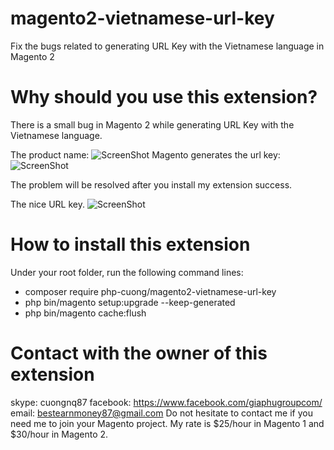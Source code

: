 # magento2-vietnamese-url-key
Fix the bugs related to generating URL Key with the Vietnamese language in Magento 2
# Why should you use this extension?
There is a small bug in Magento 2 while generating URL Key with the Vietnamese language.

The product name:
![ScreenShot](https://github.com/php-cuong/magento2-vietnamese-url-key/blob/master/Snapshot/product-name.png)
Magento generates the url key:
![ScreenShot](https://github.com/php-cuong/magento2-vietnamese-url-key/blob/master/Snapshot/url-key-failed.png)

The problem will be resolved after you install my extension success.

The nice URL key.
![ScreenShot](https://github.com/php-cuong/magento2-vietnamese-url-key/blob/master/Snapshot/nice-url-key.png)

# How to install this extension

Under your root folder, run the following command lines:

- composer require php-cuong/magento2-vietnamese-url-key
- php bin/magento setup:upgrade --keep-generated
- php bin/magento cache:flush

# Contact with the owner of this extension
skype: cuongnq87
facebook: https://www.facebook.com/giaphugroupcom/
email: bestearnmoney87@gmail.com
Do not hesitate to contact me if you need me to join your Magento project. My rate is $25/hour in Magento 1 and $30/hour in Magento 2.
